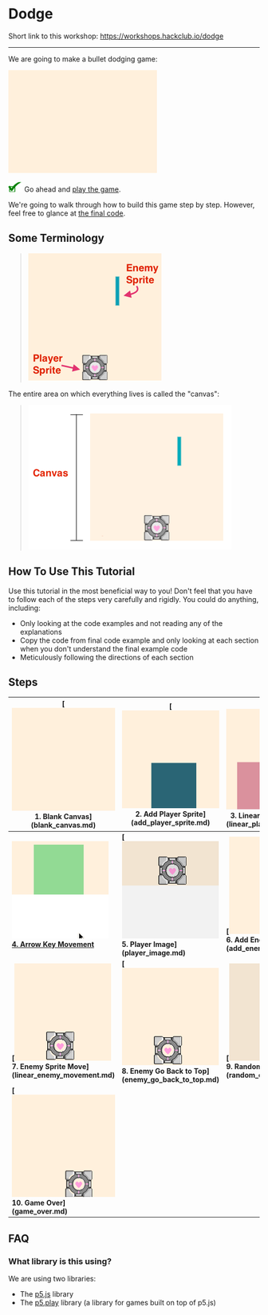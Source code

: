 # Dodge

Short link to this workshop: https://workshops.hackclub.io/dodge

-------------------------------------------------------------------------------

We are going to make a bullet dodging game:

<a href="http://output.jsbin.com/dozoki/70" target="_blank">![](img/game_play.gif)</a>

![](img/checkmark.png) Go ahead and <a href="http://output.jsbin.com/xetogabiwu"
target="_blank">play the game</a>.

We're going to walk through how to build this game step by step. However, feel
free to glance at <a href="http://jsbin.com/xetogabiwu/edit?js,output"
target="_blank">the final code</a>.

## Some Terminology

> ![](img/r_vocab1.png)

<!-- Editable Drawing in: https://docs.google.com/drawings/d/1Px_9MVqn2qv6ASDl7vxglR2lXVpHVaNsvT9lyrqWzmM/edit -->

The entire area on which everything lives is called the "canvas":

> ![](img/r_vocab2.png)

## How To Use This Tutorial

Use this tutorial in the most beneficial way to you! Don't feel that you have to
follow each of the steps very carefully and rigidly. You could do anything,
including:

- Only looking at the code examples and not reading any of the explanations
- Copy the code from final code example and only looking at each section when
  you don't understand the final example code
- Meticulously following the directions of each section

## Steps

| **[![](img/sq_1_blank_canvas.png)          <br> 1.  Blank Canvas]      (blank_canvas.md)**          | **[![](img/sq_2_add_player_sprite.png)    <br> 2. Add Player Sprite]    (add_player_sprite.md)**    | **[![](img/sq_3_linear_player_movement.gif)  <br> 3. Linear Player Movement] (linear_player_movement.md)** |
| --------------------------------------------------------------------------------------------------- | --------------------------------------------------------------------------------------------------- | ---------------------------------------------------------------------------------------------------------- |
| **[![](img/sq_4_arrow_key_movement.gif)    <br> 4.  Arrow Key Movement](arrow_key_movement.md)**    | **[![](img/sq_5_player_image.gif)         <br> 5. Player Image]         (player_image.md)**         | **[![](img/sq_6_add_enemy_sprite.gif)        <br> 6. Add Enemy Sprite]       (add_enemy_sprite.md)**       |
| **[![](img/sq_7_linear_enemy_movement.gif) <br> 7.  Enemy Sprite Move] (linear_enemy_movement.md)** | **[![](img/sq_8_enemy_go_back_to_top.gif) <br> 8. Enemy Go Back to Top] (enemy_go_back_to_top.md)** | **[![](img/sq_9_random_enemy_position.gif)   <br> 9. Random Enemy Position]  (random_enemy_position.md)**  |
| **[![](img/sq_10_game_over.gif)            <br> 10. Game Over]         (game_over.md)**             |                                                                                                     |                                                                                                            |

## FAQ

### What library is this using?

We are using two libraries:

- The [p5.js](http://p5js.org/) library
- The [p5.play](http://p5play.molleindustria.org/) library (a library for games
  built on top of p5.js)
